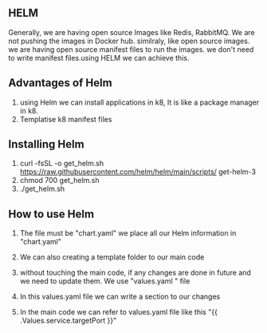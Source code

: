 ## HELM ##

Generally, we are having open source Images like Redis, RabbitMQ. We are not pushing the
images in Docker hub. 
similraly, like open source images.
we are having open source manifest files to run the images. we don't need to write manifest
files.using HELM we can achieve this.

## Advantages of Helm ##

1. using Helm we can install applications in k8, It is like a package manager in k8.
2. Templatise k8 manifest files

## Installing Helm ##

1. curl -fsSL -o get_helm.sh https://raw.githubusercontent.com/helm/helm/main/scripts/  get-helm-3
2. chmod 700 get_helm.sh
3. ./get_helm.sh

## How to use Helm ##

1. The file must be "chart.yaml"
we place all our Helm information in "chart.yaml"

2. We can also creating a template folder to our main code
3. without touching the main code, if any changes are done in future and we need to update 
   them.
   We use "values.yaml " file 
4. In this values.yaml file we can write a section to our changes
5. In the main code we can refer to values.yaml file like this "{{ .Values.service.targetPort }}"
